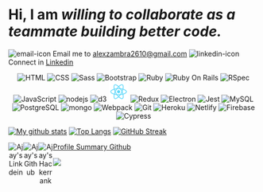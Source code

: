 

# Hi, I am *willing to collaborate as a teammate building better code.*
![email-icon][] Email me to [alexzambra2610@gmail.com][] ![linkedin-icon][] Connect in [Linkedin][]



<p align="center">
  <span align="center" class="d-flex">
    <img title="HTML" alt="HTML" height=40 src="https://www.w3.org/html/logo/downloads/HTML5_Badge_256.png">
    <img title="CSS" alt="CSS" height=40
      src="https://www.kindpng.com/picc/m/464-4640184_css3-png-download-css-icon-transparent-png.png">
    <img title="Sass" alt="Sass" height=40 src="https://sass-lang.com/assets/img/styleguide/color-1c4aab2b.png">
    <img title="Bootstrap" alt="Bootstrap" height=40
      src="https://upload.wikimedia.org/wikipedia/commons/thumb/b/b2/Bootstrap_logo.svg/480px-Bootstrap_logo.svg.png">
    <img title="Ruby" alt="Ruby" height=40 src="https://blog.mwpreston.net/wp-content/uploads/2018/09/ruby-logo.png">
    <img title="Ruby On Rails" alt="Ruby On Rails" height=40 src="https://guides.rubyonrails.org/images/favicon.ico">
    <img title="RSpec" alt="RSpec" height=40 src="https://seeklogo.com/images/R/rspec-logo-DA1EE19A18-seeklogo.com.png">
    <img title="JavaScript" alt="JavaScript" height=40
      src="https://upload.wikimedia.org/wikipedia/commons/thumb/9/99/Unofficial_JavaScript_logo_2.svg/600px-Unofficial_JavaScript_logo_2.svg.png">
    <img title="Node" height=40 src="https://seeklogo.com/images/N/nodejs-logo-FBE122E377-seeklogo.com.png" alt="nodejs">
    <img title="D3" height=40 src="https://raw.githubusercontent.com/d3/d3-logo/master/d3.png" alt="d3">
    <img title="React" alt="React" height=40 src="https://raw.githubusercontent.com/github/explore/80688e429a7d4ef2fca1e82350fe8e3517d3494d/topics/react/react.png">
    <img title="Redux" alt="Redux" height=40 src="https://seeklogo.com/images/R/redux-logo-9CA6836C12-seeklogo.com.png">
    <img title="Electron" alt="Electron" height=40 src="https://user-images.githubusercontent.com/3600593/60781010-41dfae80-a173-11e9-99f9-03a8b712b87d.png">
    <img title="Jest" alt="Jest" height=40 src="https://jestjs.io/img/jest-card-run.svg">
    <img title="MySQL" alt="MySQL" height=40
      src="https://e7.pngegg.com/pngimages/614/744/png-clipart-mysql-database-mariadb-dolphin-marine-mammal-animals.png">
    <img title="PostgreSQL" alt="PostgreSQL" height=40
      src="https://user-images.githubusercontent.com/53111464/128640512-996b3897-408b-46d0-a45c-234313adff65.png">
    <img title="Mongo" alt="mongo" height=40
      src="https://img.icons8.com/color/452/mongodb.png">
    <img title="Webpack" alt="Webpack" height=40 src="https://raw.githubusercontent.com/webpack/media/master/logo/icon-square-big.png">
    <img title="Git" alt="Git" height=40 src="https://git-scm.com/images/logos/downloads/Git-Icon-1788C.png">
    <img title="Heroku" alt="Heroku" height=40 src="https://static-00.iconduck.com/assets.00/heroku-icon-icon-461x512-ysg7u9o2.png">
    <img title="Netlify" alt="Netlify" height=40 src="https://avatars.githubusercontent.com/u/7892489?s=280&v=4">
    <img title="Firebase" alt="Firebase" height=40 src="https://img1.freepng.es/20180609/ryh/kisspng-firebase-cloud-messaging-google-cloud-messaging-api-as-a-service-5b1bf782ac0ca2.2103995315285594907047.jpg">
    <img title="Cypress" alt="Cypress" height=40 src="https://miro.medium.com/max/449/1*xgpVdDtCINFHGNgrEtI8iQ.png">
  </span>
</p>

  [![My github stats](https://github-readme-stats.vercel.app/api?username=Alexoid1&show_icons=true&line_height=17&show_icons=true&theme=vue)](https://github.com/Alexoid1/github-readme-stats)
[![Top Langs](https://github-readme-stats.vercel.app/api/top-langs/?username=Alexoid1&show_icons=true&layout=compact&theme=vue)](https://github.com/Alexoid1/github-readme-stats)
[![GitHub Streak](https://github-readme-streak-stats.herokuapp.com/?user=Alexoid1)](https://git.io/streak-stats)



[pic]: https://avatars2.githubusercontent.com/u/36519478?s=460&v=4
[email-icon]: https://img.icons8.com/color/48/000000/message-squared.png
[alexzambra2610@gmail.com]: alexzambra2610@gmail.com
[linkedin-icon]: https://img.icons8.com/color/48/000000/linkedin.png
[Linkedin]: https://www.linkedin.com/in/pablo-alexis-zambrano-coral-7a614a189/
[github-icon]: https://img.icons8.com/color/48/000000/github--v1.png
[GitHub]: https://github.com/Alexoid1
[badge-nodejs]: https://img.shields.io/badge/node.js-V14.x-339933?style=for-the-badge&logo=node.js
[badge-postgres]: https://img.shields.io/badge/database-postgreSQL-47A248?style=for-the-badge&logo=postgresql
[badge-react]: https://img.shields.io/badge/React-16+-61DAFB?style=for-the-badge&logo=react
[badge-css]: https://img.shields.io/badge/style-CSS-1572B6?style=for-the-badge&logo=css3

[stats]: https://github.com/Alexoid1/Alexoid1/raw/master/docs/github_stats.png
[tipsy/profile-summary-for-github]: https://profile-summary-for-github.com/user/Alexoid1

<p align="center">
  <a href="https://www.linkedin.com/in/pablo-alexis-zambrano-coral-7a614a189/">
    <img align="left" alt="Ajay's Linkdein" width="30px" src="https://cdn.jsdelivr.net/npm/simple-icons@v3/icons/linkedin.svg" />
  </a>
  <a href="https://codepen.io/alex-zambrano">
    <img align="left" alt="Ajay's Github" width="30px" src="https://cdn.jsdelivr.net/npm/simple-icons@v3/icons/codepen.svg" />
  </a>
  <a href="https://www.hackerrank.com/Alexoid1?hr_r=1">
    <img align="left" alt="Ajay's Hackerrank" width="30px" src="https://cdn.jsdelivr.net/npm/simple-icons@v3/icons/hackerrank.svg" />
  </a>
</p>
<a href="https://profile-summary-for-github.com/user/Alexoid1">Profile Summary Github</a>


![](https://komarev.com/ghpvc/?username=Alexoid1&color=grey)
